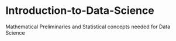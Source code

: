 # Introduction-to-Data-Science
Mathematical Preliminaries and Statistical concepts needed for Data Science
